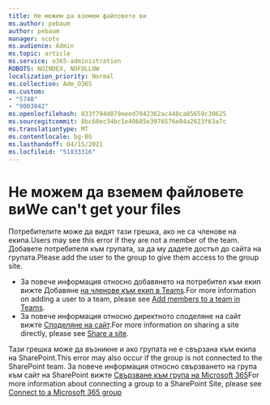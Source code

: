 ```yaml
---
title: Не можем да вземем файловете ви
ms.author: pebaum
author: pebaum
manager: scotv
ms.audience: Admin
ms.topic: article
ms.service: o365-administration
ROBOTS: NOINDEX, NOFOLLOW
localization_priority: Normal
ms.collection: Adm_O365
ms.custom:
- "5748"
- "9003042"
ms.openlocfilehash: 833f794d079eeed7042362ac440ca85659c30625
ms.sourcegitcommit: 8bc60ec34bc1e40685e3976576e04a2623f63a7c
ms.translationtype: MT
ms.contentlocale: bg-BG
ms.lasthandoff: 04/15/2021
ms.locfileid: "51833316"
---
```

# <a name="we-cant-get-your-files"></a><span data-ttu-id="f9d9a-102">Не можем да вземем файловете ви</span><span class="sxs-lookup"><span data-stu-id="f9d9a-102">We can't get your files</span></span>

<span data-ttu-id="f9d9a-103">Потребителите може да видят тази грешка, ако не са членове на екипа.</span><span class="sxs-lookup"><span data-stu-id="f9d9a-103">Users may see this error if they are not a member of the team.</span></span> <span data-ttu-id="f9d9a-104">Добавете потребителя към групата, за да му дадете достъп до сайта на групата.</span><span class="sxs-lookup"><span data-stu-id="f9d9a-104">Please add the user to the group to give them access to the group site.</span></span>

- <span data-ttu-id="f9d9a-105">За повече информация относно добавянето на потребител към екип вижте Добавяне [на членове към екип в Teams](https://support.office.com/article/add-people-to-a-team-aff2249d-b456-4bc3-81e7-52327b6b38e9).</span><span class="sxs-lookup"><span data-stu-id="f9d9a-105">For more information on adding a user to a team, please see [Add members to a team in Teams](https://support.office.com/article/add-people-to-a-team-aff2249d-b456-4bc3-81e7-52327b6b38e9).</span></span>
- <span data-ttu-id="f9d9a-106">За повече информация относно директното споделяне на сайт вижте [Споделяне на сайт](https://support.office.com/article/Share-a-site-958771A8-D041-4EB8-B51C-AFEA2EAE3658).</span><span class="sxs-lookup"><span data-stu-id="f9d9a-106">For more information on sharing a site directly, please see [Share a site](https://support.office.com/article/Share-a-site-958771A8-D041-4EB8-B51C-AFEA2EAE3658).</span></span>

<span data-ttu-id="f9d9a-107">Тази грешка може да възникне и ако групата не е свързана към екипа на SharePoint.</span><span class="sxs-lookup"><span data-stu-id="f9d9a-107">This error may also occur if the group is not connected to the SharePoint team.</span></span> <span data-ttu-id="f9d9a-108">За повече информация относно свързването на група към сайт на SharePoint вижте [Свързване към група на Microsoft 365](https://docs.microsoft.com/sharepoint/dev/transform/modernize-connect-to-office365-group)</span><span class="sxs-lookup"><span data-stu-id="f9d9a-108">For more information about connecting a group to a SharePoint Site, please see [Connect to a Microsoft 365 group](https://docs.microsoft.com/sharepoint/dev/transform/modernize-connect-to-office365-group)</span></span>